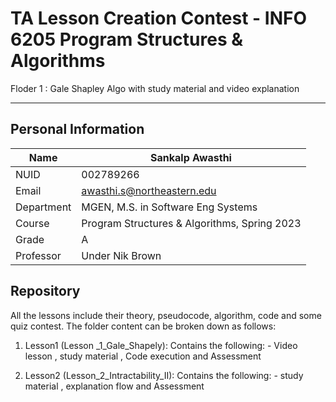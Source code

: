 # TA Lesson Creation Contest - INFO 6205 Program Structures & Algorithms
Floder 1 : Gale Shapley Algo with study material and video explanation 

----- 

## Personal Information
| Name          | Sankalp Awasthi                               |
| ---           | ---                                           |
| NUID          | 002789266                                     |
| Email         | awasthi.s@northeastern.edu                    |
| Department    | MGEN, M.S. in Software Eng Systems            |
| Course        | Program Structures & Algorithms, Spring 2023  |
| Grade         | A                                             |
| Professor     | Under Nik Brown                                           |

## Repository
All the lessons include their theory, pseudocode, algorithm, code and some quiz contest.
The folder content can be broken down as follows:

1. Lesson1 (Lesson _1_Gale_Shapely): Contains the following:
             - Video lesson , study material , Code execution and Assessment
    
2. Lesson2 (Lesson_2_Intractability_II): Contains the following:
             - study material , explanation flow and Assessment
    
